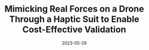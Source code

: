 ---
title: "Mimicking Real Forces on a Drone  Through a Haptic Suit to Enable Cost-Effective Validation"
collection: publications
permalink: /publication/2023-05-29-ICRA-Haptic
excerpt: "Robots operate under certain forces that affect their behavior. For example, a drone meant to deliver packages must hold its pose as long as it operates under its weight and wind limits. Validating that such a drone handles external forces correctly is key to ensuring its safety. Nevertheless, validating the system's behavior under the effect of such forces can be difficult and costly. For example, checking the effects of different wind magnitudes may require waiting for the matching outdoor conditions or building specialized devices like wind tunnels. Checking the effects of different package sizes and shapes may require many slow and laborious iterations, and validating the combinations of wind gusts and package configurations is often hard to replicate. This work introduces a framework to overcome such challenges by mimicking external forces exercised on a drone with limited cost, setup, and space. The framework consists of a haptic suit device consisting of directional propellers that can be mounted onto a drone, a component to transform intended forces into setpoints for the suit's directional propellers, and a controller for the suit to meet those setpoints. We conduct a study to assess the framework's capabilities under multiple scenarios involving various forces. Our findings show that the haptic suit framework can recreate real-world forces on the drone with acceptable precision."
date: 2023-05-29
venue: '2023 IEEE International Conference on Robotics and Automation (<a href="https://www.icra2023.org/">ICRA</a>)'
paperurl: 'http://hildebrandt-carl.github.io/files/2023-05-29-ICRA-Haptic.pdf'
publishurl: 'https://ieeexplore.ieee.org/stamp/stamp.jsp?arnumber=10160313'
authors: '<b>Carl Hildebrandt</b>, Wen Ying, Seongkook Heo, Sebastian Elbaum'
awards: ''
video: https://www.youtube.com/watch?v=5_QmRLWMhes
---